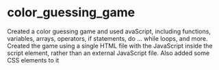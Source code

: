 # color_guessing_game 
Created a color guessing game and used avaScript, including functions, variables, arrays, operators, if statements, do ... while loops, and more. 
Created the game using a single HTML file with the JavaScript inside the script element, rather than an external JavaScript file.
Also added some CSS elements to it
